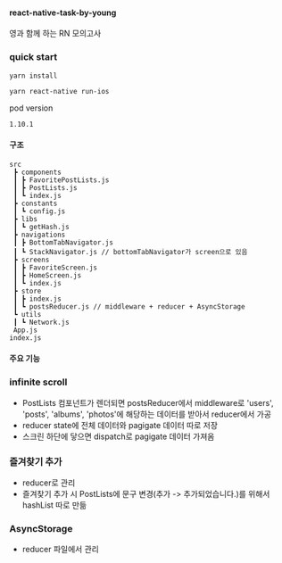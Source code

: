 #### react-native-task-by-young

영과 함께 하는 RN 모의고사

### quick start

`yarn install`

`yarn react-native run-ios`

pod version

`1.10.1`

#### 구조

```
src
 ┣ components
 ┃ ┣ FavoritePostLists.js
 ┃ ┣ PostLists.js
 ┃ ┗ index.js
 ┣ constants
 ┃ ┗ config.js
 ┣ libs
 ┃ ┗ getHash.js
 ┣ navigations
 ┃ ┣ BottomTabNavigator.js
 ┃ ┗ StackNavigator.js // bottomTabNavigator가 screen으로 있음
 ┣ screens
 ┃ ┣ FavoriteScreen.js
 ┃ ┣ HomeScreen.js
 ┃ ┗ index.js
 ┣ store
 ┃ ┣ index.js
 ┃ ┗ postsReducer.js // middleware + reducer + AsyncStorage
 ┗ utils
 ┃ ┗ Network.js
 App.js
index.js
```

#### 주요 기능

### infinite scroll

- PostLists 컴포넌트가 렌더되면 postsReducer에서 middleware로 'users', 'posts', 'albums', 'photos'에 해당하는 데이터를 받아서 reducer에서 가공
- reducer state에 전체 데이터와 pagigate 데이터 따로 저장
- 스크린 하단에 닿으면 dispatch로 pagigate 데이터 가져옴

### 즐겨찾기 추가

- reducer로 관리
- 즐겨찾기 추가 시 PostLists에 문구 변경(추가 -> 추가되었습니다.)를 위해서 hashList 따로 만듦

### AsyncStorage

- reducer 파일에서 관리
